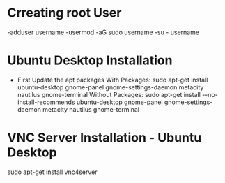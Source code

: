 # Crreating root User
-adduser username
-usermod -aG sudo username
-su - username
# Ubuntu Desktop Installation
- First Update the apt packages
With Packages:
sudo apt-get install ubuntu-desktop gnome-panel gnome-settings-daemon metacity nautilus gnome-terminal
Without Packages:
sudo apt-get install --no-install-recommends ubuntu-desktop gnome-panel gnome-settings-daemon metacity nautilus gnome-terminal
# VNC Server Installation - Ubuntu Desktop
sudo apt-get install vnc4server
